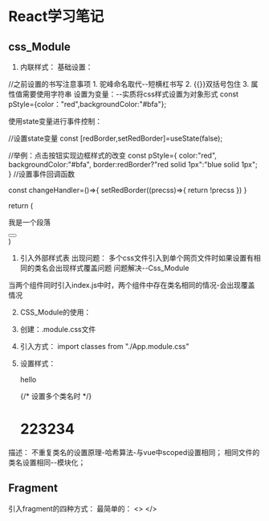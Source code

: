 
# React学习笔记

## css_Module
1. 内联样式：
基础设置：
<p style={{color:"red"}}>
//之前设置的书写注意事项
1. 驼峰命名取代--短横杠书写
2. {{}}双括号包住
3. 属性值需要使用字符串
设置为变量：--实质将css样式设置为对象形式
const pStyle={color："red",backgroundColor:"#bfa"};
<div>
 <p style={pStyle}></p>
</div>

使用state变量进行事件控制：
 
 //设置state变量
 const [redBorder,setRedBorder]=useState(false);
 
 //举例：点击按钮实现边框样式的改变
 const pStyle={
 color:"red",
 backgroundColor:"#bfa",
 border:redBorder?"red solid 1px":"blue solid 1px";
 }
 //设置事件回调函数
 
 const changeHandler=()=>{
 setRedBorder((precss)=>{
 return !precss
 })
 }
 
 return (
<div>
<p style={pStyle}>
我是一个段落
</p>
<button onClick={changeHandler}> </button>
</div>
 )


1. 引入外部样式表
出现问题：
多个css文件引入到单个网页文件时如果设置有相同的类名会出现样式覆盖问题
问题解决--Css_Module

当两个组件同时引入index.js中时，两个组件中存在类名相同的情况-会出现覆盖情况

2. CSS_Module的使用：

1. 创建：.module.css文件
2. 引入方式： import classes from "./App.module.css"
3. 设置样式： 
      <p className={classes.p1}>hello</p>
      {/* 设置多个类名时 */}
      <h1 className={`${classes.h} ${classes.border}`}>223234</h1>
描述： 不重复类名的设置原理-哈希算法-与vue中scoped设置相同；
相同文件的类名设置相同--模块化；

## Fragment


引入fragment的四种方式：
最简单的：
<>
</>
